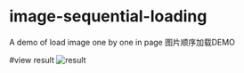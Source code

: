 # image-sequential-loading
A demo of load image one by one in page
图片顺序加载DEMO

#view result
![result](http://i3.tietuku.com/b8fcd887ea0878f3.png)
